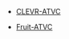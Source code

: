 
- [CLEVR-ATVC](https://drive.google.com/file/d/1ajl5kslIWiKZQcR1jDyJDo1eTnqrkT99/view?usp=drive_link)

- [Fruit-ATVC](https://drive.google.com/file/d/14ac5hqEUuh9CgAJx1KWVVrXbW5tYGbaP/view?usp=drive_link)
